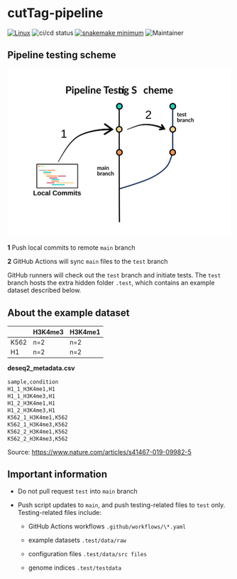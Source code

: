 # cutTag-pipeline

[![Linux](https://svgshare.com/i/Zhy.svg)](https://svgshare.com/i/Zhy.svg)
![ci/cd status](https://github.com/maxsonBraunLab/cutTag-pipeline/actions/workflows/test.yaml/badge.svg)
[![snakemake minimum](https://img.shields.io/badge/snakemake->=5.32-<COLOR>.svg)](https://shields.io/)
![Maintainer](https://img.shields.io/badge/maintainer-gartician-blue)

## Pipeline testing scheme

![test_scheme](.test/test_scheme.svg)

**1** Push local commits to remote `main` branch

**2** GitHub Actions will sync `main` files to the `test` branch

GitHub runners will check out the `test` branch and initiate tests. The `test` branch hosts the extra hidden folder `.test`, which contains an example dataset described below.

## About the example dataset

|      | H3K4me3 | H3K4me1 |
|------|---------|---------|
| K562 | n=2     | n=2     |
| H1   | n=2     | n=2     |

**deseq2_metadata.csv**

```
sample,condition
H1_1_H3K4me1,H1
H1_1_H3K4me3,H1
H1_2_H3K4me1,H1
H1_2_H3K4me3,H1
K562_1_H3K4me1,K562
K562_1_H3K4me3,K562
K562_2_H3K4me1,K562
K562_2_H3K4me3,K562
```

Source: https://www.nature.com/articles/s41467-019-09982-5

## Important information

* Do not pull request `test` into `main` branch

* Push script updates to `main`, and push testing-related files to `test` only. Testing-related files include:

    * GitHub Actions workflows `.github/workflows/\*.yaml`

    * example datasets `.test/data/raw`

    * configuration files `.test/data/src files`

    * genome indices `.test/testdata`
